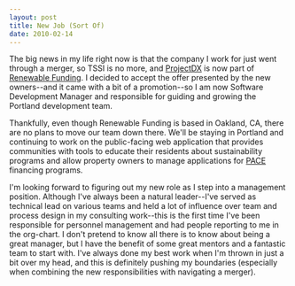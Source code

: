 ```yaml
---
layout: post
title: New Job (Sort Of)
date: 2010-02-14
---
```


The big news in my life right now is that the company I work for just went
through a merger, so TSSI is no more, and [ProjectDX](http://projectdx.com) is
now part of [Renewable Funding](http://renewfund.com). I decided to accept the
offer presented by the new owners--and it came with a bit of a promotion--so
I am now Software Development Manager and responsible for guiding and growing
the Portland development team.

<!-- more -->

Thankfully, even though Renewable Funding is based in Oakland, CA, there are
no plans to move our team down there. We'll be staying in Portland and
continuing to work on the public-facing web application that provides
communities with tools to educate their residents about sustainability
programs and allow property owners to manage applications for
[PACE](http://renewfund.com/pace/definition-history) financing
programs.

I'm looking forward to figuring out my new role as I step into a management
position. Although I've always been a natural leader--I've served as
technical lead on various teams and held a lot of influence over team and
process design in my consulting work--this is the first time I've been
responsible for personnel management and had people reporting to me in the
org-chart. I don't pretend to know all there is to know about being a great
manager, but I have the benefit of some great mentors and a fantastic team to
start with. I've always done my best work when I'm thrown in just a bit over
my head, and this is definitely pushing my boundaries (especially when
combining the new responsibilities with navigating a merger).
